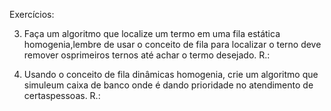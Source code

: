 Exercícios:

3) Faça um algoritmo que localize um termo em uma fila estática homogenia,lembre de usar o conceito de fila para localizar o terno deve remover osprimeiros ternos até achar o termo desejado.
R.:

4) Usando o conceito de fila dinâmicas homogenia, crie um algoritmo que simuleum caixa de banco onde é dando prioridade no atendimento de certaspessoas.
R.: